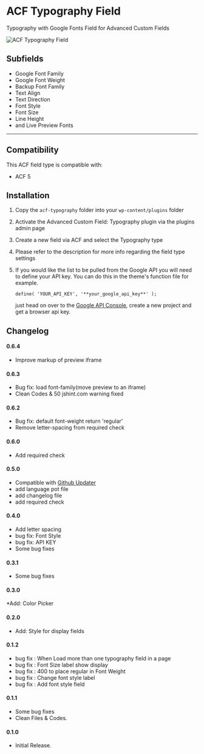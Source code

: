 # ACF Typography Field

Typography with Google Fonts Field for Advanced Custom Fields

![ACF Typography Field](https://raw.githubusercontent.com/reyhoun/acf-typography/master/screenshot.png "ACF Typography sample field")

## Subfields
* Google Font Family
* Google Font Weight
* Backup Font Family
* Text Align
* Text Direction
* Font Style
* Font Size
* Line Height
* and Live Preview Fonts

-----------------------

## Compatibility

This ACF field type is compatible with:
* ACF 5

## Installation

1. Copy the `acf-typography` folder into your `wp-content/plugins` folder
2. Activate the Advanced Custom Field: Typography plugin via the plugins admin page
3. Create a new field via ACF and select the Typography type
4. Please refer to the description for more info regarding the field type settings
5. If you would like the list to be pulled from the Google API you will need to define your API key. 
	You can do this in the 	theme's function file for example.

	`define( 'YOUR_API_KEY', '**your_google_api_key**' );`

 	just head on over to the [Google API Console](http://cloud.google.com/console), create a new project and get a browser api key.

## Changelog

#### 0.6.4
* Improve markup of preview iframe

#### 0.6.3
* Bug fix: load font-family(move preview to an iframe)
* Clean Codes & 50 jshint.com warning fixed

#### 0.6.2
* Bug fix: default font-weight return 'regular'
* Remove letter-spacing from required check

#### 0.6.0
* Add required check

#### 0.5.0
* Compatible with [Github Updater](https://github.com/afragen/github-updater)
* add language pot file
* add changelog file
* add required check

#### 0.4.0
* Add letter spacing
* bug fix: Font Style
* bug fix: API KEY
* Some bug fixes

#### 0.3.1
* Some bug fixes

#### 0.3.0
*Add: Color Picker

#### 0.2.0
* Add: Style for display fields 

#### 0.1.2
* bug fix : When Load more than one typography field in a page
* bug fix : Font Size label show display
* bug fix : 400 to place regular in Font Weight
* bug fix : Change font style label
* bug fix : Add font style field

#### 0.1.1
* Some bug fixes
* Clean Files & Codes.

#### 0.1.0
* Initial Release.
